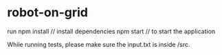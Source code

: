 # robot-on-grid

run npm install // install dependencies
npm start // to start the application

While running tests, please make sure the input.txt is inside /src.

